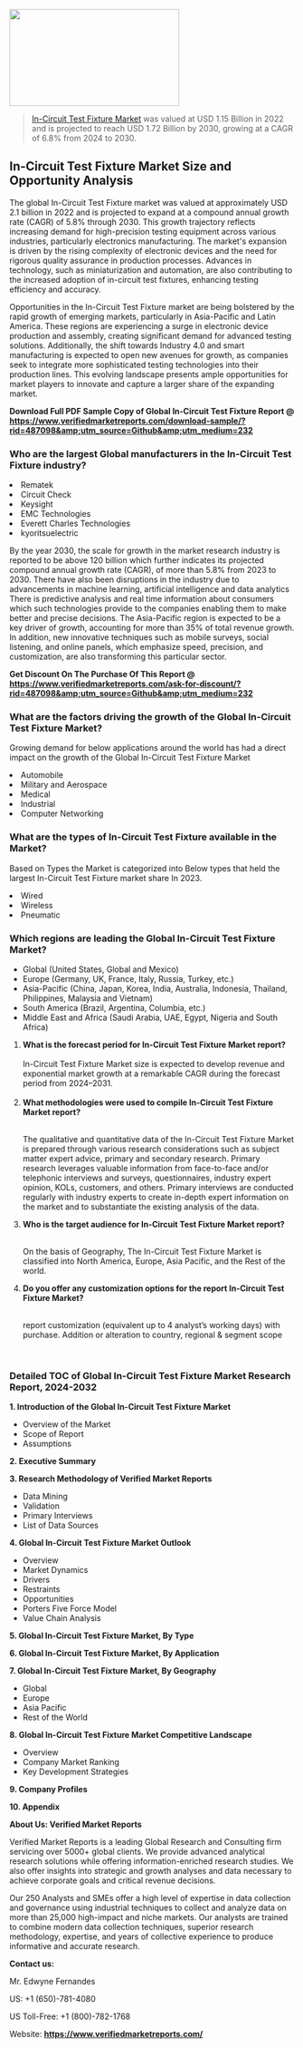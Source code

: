 
<img src="https://ffe5etoiles.com/wp-content/uploads/2024/12/MST1-300x171.png" alt="" width="300" height="171" class="alignnone size-medium wp-image-20088" /><blockquote><p><p><a href="https://www.verifiedmarketreports.com/download-sample/?rid=487098&utm_source=Github&utm_medium=232" target="_blank">In-Circuit Test Fixture Market</a> was valued at USD 1.15 Billion in 2022 and is projected to reach USD 1.72 Billion by 2030, growing at a CAGR of 6.8% from 2024 to 2030.</p></blockquote><p><h2>In-Circuit Test Fixture Market Size and Opportunity Analysis</h2><p>The global In-Circuit Test Fixture market was valued at approximately USD 2.1 billion in 2022 and is projected to expand at a compound annual growth rate (CAGR) of 5.8% through 2030. This growth trajectory reflects increasing demand for high-precision testing equipment across various industries, particularly electronics manufacturing. The market's expansion is driven by the rising complexity of electronic devices and the need for rigorous quality assurance in production processes. Advances in technology, such as miniaturization and automation, are also contributing to the increased adoption of in-circuit test fixtures, enhancing testing efficiency and accuracy.</p><p>Opportunities in the In-Circuit Test Fixture market are being bolstered by the rapid growth of emerging markets, particularly in Asia-Pacific and Latin America. These regions are experiencing a surge in electronic device production and assembly, creating significant demand for advanced testing solutions. Additionally, the shift towards Industry 4.0 and smart manufacturing is expected to open new avenues for growth, as companies seek to integrate more sophisticated testing technologies into their production lines. This evolving landscape presents ample opportunities for market players to innovate and capture a larger share of the expanding market.</p></p><p class=""><strong>Download Full PDF Sample Copy of Global In-Circuit Test Fixture Report @ <a href="https://www.verifiedmarketreports.com/download-sample/?rid=487098&amp;utm_source=Github&amp;utm_medium=232" target="_blank">https://www.verifiedmarketreports.com/download-sample/?rid=487098&amp;utm_source=Github&amp;utm_medium=232</a></strong></p><h3 id="" class="">Who are the largest Global manufacturers in the In-Circuit Test Fixture industry?</h3><p><li>Rematek</li><li> Circuit Check</li><li> Keysight</li><li> EMC Technologies</li><li> Everett Charles Technologies</li><li> kyoritsuelectric</li></p><div class=""><div class="" dir="" data-message-author-role="" data-message-id="" data-message-model-slug=""><div class=""><div class=""><div class=""><div class="" dir="" data-message-author-role="" data-message-id="" data-message-model-slug=""><div class=""><div class=""><p>By the year 2030, the scale for growth in the market research industry is reported to be above 120 billion which further indicates its projected compound annual growth rate (CAGR), of more than 5.8% from 2023 to 2030. There have also been disruptions in the industry due to advancements in machine learning, artificial intelligence and data analytics There is predictive analysis and real time information about consumers which such technologies provide to the companies enabling them to make better and precise decisions. The Asia-Pacific region is expected to be a key driver of growth, accounting for more than 35% of total revenue growth. In addition, new innovative techniques such as mobile surveys, social listening, and online panels, which emphasize speed, precision, and customization, are also transforming this particular sector.</p><p><strong>Get Discount On The Purchase Of This Report @&nbsp; <a href="https://www.verifiedmarketreports.com/ask-for-discount/?rid=487098&amp;utm_source=Github&amp;utm_medium=232" target="_blank">https://www.verifiedmarketreports.com/ask-for-discount/?rid=487098&amp;utm_source=Github&amp;utm_medium=232</a></strong></p></div></div></div></div></div></div></div></div><h3 id="" class="">What are the factors driving the growth of the Global In-Circuit Test Fixture Market?</h3><p id="" class="">Growing demand for below applications around the world has had a direct impact on the growth of the Global In-Circuit Test Fixture Market</p><p id="" class=""><li>Automobile</li><li> Military and Aerospace</li><li> Medical</li><li> Industrial</li><li> Computer Networking</li></p><h3 id="" class="">What are the types of In-Circuit Test Fixture available in the Market?</h3><p id="" class="">Based on Types the Market is categorized into Below types that held the largest In-Circuit Test Fixture market share In 2023.</p><p id="" class=""><li>Wired</li><li> Wireless</li><li> Pneumatic</li></p><h3 id="" class="">Which regions are leading the Global In-Circuit Test Fixture Market?</h3><ul><li>Global (United States, Global and Mexico)</li><li>Europe (Germany, UK, France, Italy, Russia, Turkey, etc.)</li><li>Asia-Pacific (China, Japan, Korea, India, Australia, Indonesia, Thailand, Philippines, Malaysia and Vietnam)</li><li>South America (Brazil, Argentina, Columbia, etc.)</li><li>Middle East and Africa (Saudi Arabia, UAE, Egypt, Nigeria and South Africa)</li></ul><p><ol><li><strong>What is the forecast period for In-Circuit Test Fixture Market report?<br /></strong><br /><span data-sheets-root="1" data-sheets-value="{&quot;1&quot;:2,&quot;2&quot;:&quot;XXXX size is expected to develop revenue and exponential market growth at a remarkable CAGR during the forecast period from 2024&ndash;2030.&quot;}" data-sheets-userformat="{&quot;2&quot;:12674,&quot;4&quot;:{&quot;1&quot;:2,&quot;2&quot;:16776960},&quot;10&quot;:2,&quot;11&quot;:0,&quot;15&quot;:&quot;Arial&quot;,&quot;16&quot;:12}">In-Circuit Test Fixture Market size is expected to develop revenue and exponential market growth at a remarkable CAGR during the forecast period from 2024&ndash;2031.</span><br /><br /></li><li><strong>What methodologies were used to compile In-Circuit Test Fixture Market report?<br /><br /></strong><p>The qualitative and quantitative data of the&nbsp;In-Circuit Test Fixture Market is prepared through various research considerations such as subject matter expert advice, primary and secondary research. Primary research leverages valuable information from face-to-face and/or telephonic interviews and surveys, questionnaires, industry expert opinion, KOLs, customers, and others. Primary interviews are conducted regularly with industry experts to create in-depth expert information on the market and to substantiate the existing analysis of the data.&nbsp;</p></li><li><strong>Who is the target audience for In-Circuit Test Fixture Market report?<br /><br /></strong><p>On the basis of Geography, The&nbsp;In-Circuit Test Fixture Market is classified into North America, Europe, Asia Pacific, and the Rest of the world.</p></li><li><strong>Do you offer any customization options for the report In-Circuit Test Fixture Market?<br /><br /></strong><p>report customization (equivalent up to 4 analyst&rsquo;s working days) with purchase. Addition or alteration to country, regional &amp; segment scope</p><p>&nbsp;</p></li></ol></p><h3 id="" class="">Detailed TOC of Global In-Circuit Test Fixture Market Research Report, 2024-2032</h3><p id="" class=""><strong>1. Introduction of the Global In-Circuit Test Fixture Market</strong></p><ul><li>Overview of the Market</li><li>Scope of Report</li><li>Assumptions</li></ul><p id="" class=""><strong>2. Executive Summary</strong></p><p id="" class=""><strong>3. Research Methodology of&nbsp;Verified Market Reports</strong></p><ul><li>Data Mining</li><li>Validation</li><li>Primary Interviews</li><li>List of Data Sources</li></ul><p id="" class=""><strong>4. Global In-Circuit Test Fixture Market Outlook</strong></p><ul><li>Overview</li><li>Market Dynamics</li><li>Drivers</li><li>Restraints</li><li>Opportunities</li><li>Porters Five Force Model</li><li>Value Chain Analysis</li></ul><p id="" class=""><strong>5. Global In-Circuit Test Fixture Market, By&nbsp;Type</strong></p><p id="" class=""><strong>6. Global In-Circuit Test Fixture Market, By Application</strong></p><p id="" class=""><strong>7. Global In-Circuit Test Fixture Market, By Geography</strong></p><ul><li>Global</li><li>Europe</li><li>Asia Pacific</li><li>Rest of the World</li></ul><p id="" class=""><strong>8. Global In-Circuit Test Fixture Market Competitive Landscape</strong></p><ul><li>Overview</li><li>Company Market Ranking</li><li>Key Development Strategies</li></ul><p id="" class=""><strong>9. Company Profiles</strong></p><p id="" class=""><strong>10. Appendix</strong></p><p id="" class=""><strong>About Us: Verified Market Reports</strong></p><p id="" class="">Verified Market Reports is a leading Global Research and Consulting firm servicing over 5000+ global clients. We provide advanced analytical research solutions while offering information-enriched research studies. We also offer insights into strategic and growth analyses and data necessary to achieve corporate goals and critical revenue decisions.</p><p id="" class="">Our 250 Analysts and SMEs offer a high level of expertise in data collection and governance using industrial techniques to collect and analyze data on more than 25,000 high-impact and niche markets. Our analysts are trained to combine modern data collection techniques, superior research methodology, expertise, and years of collective experience to produce informative and accurate research.</p><p id="" class=""><strong>Contact us:</strong></p><p id="" class="">Mr. Edwyne Fernandes</p><p id="" class="">US: +1 (650)-781-4080</p><p id="" class="">US Toll-Free: +1 (800)-782-1768</p><p id="" class="">Website: <a target="" data-test-app-aware-link=""><strong>https://www.verifiedmarketreports.com/</strong></a></p>
